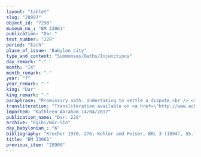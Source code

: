 ```yaml
---
layout: "tablet"
slug: "28897"
object_id: "7298"
museum_no_: "BM 33061"
publication: "Dar."
text_number: "229"
period: "Each"
place_of_issue: "Babylon city"
type_and_content: "Summonses/Oaths/Injunctions"
day_remark: "-"
month: "IX"
month_remark: "-"
year: "7"
year_remark: "-"
king: "Dar"
king_remark: "-"
paraphrase: "Promissory oath. Undertaking to settle a dispute.<br /> <strong>A</strong>, the gardener swears (<em>tam&ucirc;</em>) to <strong>B</strong> before Bēl, Nab&ucirc; and king Darius and in the presence (<em>ina pāni</em>) of the freemen (<em>mār-ban&ecirc;</em>) that he will come (<em>alāku</em>) by the 8<sup>th</sup> of &Scaron;abāṭ (XI), <em>argue his case </em>(wr. <em>dib</em><sup>!</sup><em>-</em>&lceil;<em>bi x&nbsp;</em>&rceil;<em>-ma, =? dibbu dabābu</em>), and end (the dispute) (<em>qat&ucirc;</em>). Names of 5 witnesses and the scribe.<br /> &nbsp;<br /> <strong>A </strong>= Iqūpu; <strong>B </strong>= Marduk-nāṣir-apli/Itti-Marduk-balāṭu//Egibi"
transliteration: "Transliteration available on <a href=\"http://www.achemenet.com/en/item/?/textual-sources/texts-by-regions/babylonia/babylon/1657128\" target=\"_blank\">Achemenet</a>"
imported: "Kathleen Abraham 14/04/2017"
publication_name: "Dar. 229"
archive: "Egibi/Nūr-Sîn"
day_babylonian_: "6"
bibliography: "Krecher 1970, 276; Kohler and Peiser, BRL 3 (1894), 55."
title: "BM 33061"
previous_item: "28900"
---
```

